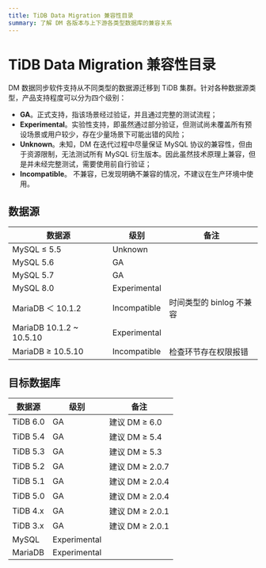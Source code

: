 ```yaml
---
title: TiDB Data Migration 兼容性目录
summary: 了解 DM 各版本与上下游各类型数据库的兼容关系
---
```


# TiDB Data Migration 兼容性目录

DM 数据同步软件支持从不同类型的数据源迁移到 TiDB 集群。针对各种数据源类型，产品支持程度可以分为四个级别：

- **GA**。正式支持，指该场景经过验证，并且通过完整的测试流程；
- **Experimental**。实验性支持，即虽然通过部分验证，但测试尚未覆盖所有预设场景或用户较少，存在少量场景下可能出错的风险；
- **Unknown**。未知，DM 在迭代过程中尽量保证 MySQL 协议的兼容性，但由于资源限制，无法测试所有 MySQL 衍生版本。因此虽然技术原理上兼容，但是并未经完整测试，需要使用前自行验证；
- **Incompatible**。 不兼容，已发现明确不兼容的情况，不建议在生产环境中使用。

## 数据源

|数据源|级别|备注|
|-|-|-|
|MySQL ≤ 5.5|Unknown|
|MySQL 5.6|GA|
|MySQL 5.7|GA|
|MySQL 8.0|Experimental|
|MariaDB ＜ 10.1.2|Incompatible|时间类型的 binlog 不兼容|
|MariaDB 10.1.2 ~ 10.5.10|Experimental|
|MariaDB ≥ 10.5.10|Incompatible|检查环节存在权限报错|

## 目标数据库

|数据源|级别|备注|
|-|-|-|
|TiDB 6.0|GA|建议 DM ≥ 6.0|
|TiDB 5.4|GA|建议 DM ≥ 5.4|
|TiDB 5.3|GA|建议 DM ≥ 5.3|
|TiDB 5.2|GA|建议 DM ≥ 2.0.7|
|TiDB 5.1|GA|建议 DM ≥ 2.0.4|
|TiDB 5.0|GA|建议 DM ≥ 2.0.4|
|TiDB 4.x|GA|建议 DM ≥ 2.0.1|
|TiDB 3.x|GA|建议 DM ≥ 2.0.1|
|MySQL|Experimental|
|MariaDB|Experimental|

